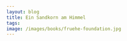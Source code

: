 ```yaml
---
layout: blog
title: Ein Sandkorn am Himmel
tags: 
image: /images/books/fruehe-foundation.jpg
---
```


